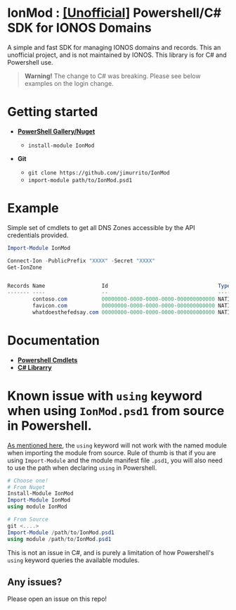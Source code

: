 # IonMod : <u>**[Unofficial]**</u> Powershell/C# SDK for IONOS Domains
A simple and fast SDK for managing IONOS domains and records. This an unofficial project, and is not maintained by IONOS.
This library is for C# and Powershell use.

> **Warning!**
> The change to C# was breaking. Please see below examples on the login change.

# Getting started

- [**PowerShell Gallery/Nuget**](https://www.powershellgallery.com/packages/IonMod)
  - `install-module IonMod`

- **Git**
  - `git clone https://github.com/jimurrito/IonMod`
  - `import-module path/to/IonMod.psd1`


# Example

Simple set of cmdlets to get all DNS Zones accessible by the API credentials provided.
```Powershell
Import-Module IonMod

Connect-Ion -PublicPrefix "XXXX" -Secret "XXXX"
Get-IonZone


Records Name                  Id                                   Type
------- ----                  --                                   ----
        contoso.com           00000000-0000-0000-0000-000000000000 NATIVE
        favicon.com           00000000-0000-0000-0000-000000000000 NATIVE
        whatdoesthefedsay.com 00000000-0000-0000-0000-000000000000 NATIVE
```

# Documentation
- [**Powershell Cmdlets**](/IonMod/Cmdlets/PSCmd.md)
- [**C# Librarry**](/IonMod/Cmdlets/CSCmd.md)

# Known issue with `using` keyword when using `IonMod.psd1` from source in Powershell.
[As mentioned here](https://github.com/jimurrito/PSTest?tab=readme-ov-file#how-to-use-pstest), the `using` keyword will not work with the named module when importing the module from source. Rule of thumb is that if you are using `Import-Module` and the module manifest file `.psd1`, you will also need to use the path when declaring `using` in Powershell.

```Powershell
# Choose one!
# From Nuget
Install-Module IonMod
Import-Module IonMod
using module IonMod

# From Source
git <....>
Import-Module /path/to/IonMod.psd1
using module /path/to/IonMod.psd1
```

This is not an issue in C#, and is purely a limitation of how Powershell's `using` keyword queries the available modules.

## Any issues?
Please open an issue on this repo!